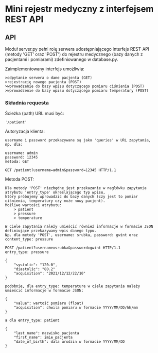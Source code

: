 # Mini rejestr medyczny z interfejsem REST API 

## API
Moduł server.py pełni rolę serwera udostępniającego interfejs REST-API (metody 'GET' oraz 'POST') do 
rejestru medycznego (bazy danych z pacjentami i pomiarami) zdefiniowanego w database.py.

Zaimplementowany interfejs umożliwia:

    >odpytanie serwera o dane pacjenta (GET)
    >rejestrację nowego pacjenta (POST)
    >wprowadzenie do bazy wpisu dotyczącego pomiaru ciśnienia (POST)
    >wprowadzenie do bazy wpisu dotyczącego pomiaru temperatury (POST)

### Składnia requesta
Ścieżka (path) URL musi być:

    '/patient'

Autoryzacja klienta:

    username i password przekazywane są jako 'queries' w URL zapytania, np. dla:
     
    username: admin
    password: 12345 
    metoda: GET
    
    GET /patient?username=admin&password=12345 HTTP/1.1

Metoda POST:

    Dla metody 'POST' niezbędne jest przekazanie w nagłówku zapytania atrybutu 'entry_type' określającego typ wpisu, 
    który próbujemy wprowadzić do bazy danych (czy jest to pomiar ciśnienia, temperatury czy może nowy pacjent).
    Możliwe wartości atrybutu:
        > patient
        > pressure
        > temperature
    
    W ciele zapytania należy umieścić również informacje w formacie JSON definiujące przekazywany wpis danego typu.
    Np. dla metody 'POST', username: srubka, password: gwint oraz content_type: pressure
    
    POST /patient?username=srubka&password=gwint HTTP/1.1
    entry_type: pressure
    
    {
        "systolic": "120.0",
        "diastolic": "80.2"
        "acquisition": "2021/12/12/22/10"
    }
    
    podobnie, dla entry_type: temperature w ciele zapytania należy umieścić informacje w formacie JSON:
    
    {
        "value": wartość pomiaru (float)
        "acquisition": chwila pomiaru w formacie YYYY/MM/DD/hh/mm
    }
    
    a dla entry_type: patient
    
    {
        "last_name": nazwisko_pacjenta
        "first_name": imie_pacjenta
        "date_of_birth": data urodzin w formacie YYYY/MM/DD
    }
